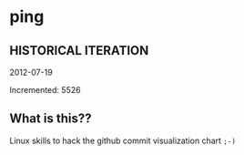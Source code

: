# ping

## HISTORICAL ITERATION
2012-07-19

Incremented: 5526

## What is this?? 
Linux skills to hack the github commit visualization chart `;-)`
